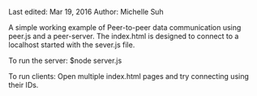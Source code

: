 Last edited: Mar 19, 2016
Author: Michelle Suh

A simple working example of Peer-to-peer data communication using peer.js and a peer-server. The index.html is designed to connect to a localhost started with the sever.js file. 

To run the server:
$node server.js

To run clients:
Open multiple index.html pages and try connecting using their IDs.